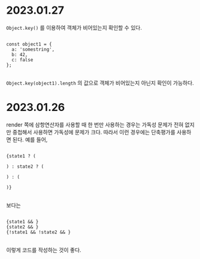 # 2023.01.27

<code>Object.key()</code> 를 이용하여 객체가 비어있는지 확인할 수 있다.

<pre>
<code>
const object1 = {
  a: 'somestring',
  b: 42,
  c: false
};
</code>
</pre>

<code>Object.key(object1).length</code> 의 값으로 객체가 비어있는지 아닌지 확인이 가능하다.

# 2023.01.26

render 쪽에 삼항연산자를 사용할 때
한 번만 사용하는 경우는 가독성 문제가 전혀 없지만 중첩해서 사용하면 가독성에 문제가 크다.
따라서 이런 경우에는 단축평가를 사용하면 된다.
예를 들어,

<pre>
<code>
{state1 ? (
  <Component1 />
) : state2 ? (
  <Component2 />
) : (
  <Component3 />
)}
</code>
</pre>

보다는

<pre>
<code>
{state1 && <Component1 />}
{state2 && <Component2 />}
{!state1 && !state2 && <Component3 />}
</code>
</pre>

이렇게 코드를 작성하는 것이 좋다.
